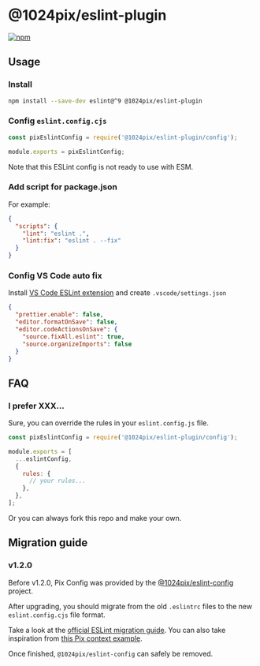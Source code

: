 # @1024pix/eslint-plugin

[![npm](https://img.shields.io/npm/v/@1024pix/eslint-plugin)](https://npmjs.com/package/@1024pix/eslint-plugin)

## Usage

### Install

```bash
npm install --save-dev eslint@^9 @1024pix/eslint-plugin
```

### Config `eslint.config.cjs`

```cjs
const pixEslintConfig = require('@1024pix/eslint-plugin/config');

module.exports = pixEslintConfig;
```

Note that this ESLint config is not ready to use with ESM.

### Add script for package.json

For example:

```json
{
  "scripts": {
    "lint": "eslint .",
    "lint:fix": "eslint . --fix"
  }
}
```

### Config VS Code auto fix

Install [VS Code ESLint extension](https://marketplace.visualstudio.com/items?itemName=dbaeumer.vscode-eslint) and create `.vscode/settings.json`

```json
{
  "prettier.enable": false,
  "editor.formatOnSave": false,
  "editor.codeActionsOnSave": {
    "source.fixAll.eslint": true,
    "source.organizeImports": false
  }
}
```

## FAQ

### I prefer XXX...

Sure, you can override the rules in your `eslint.config.js` file.

```cjs
const pixEslintConfig = require('@1024pix/eslint-plugin/config');

module.exports = [
  ...eslintConfig,
  {
    rules: {
      // your rules...
    },
  },
];
```

Or you can always fork this repo and make your own.

## Migration guide

### v1.2.0

Before v1.2.0, Pix Config was provided by the [@1024pix/eslint-config](https://github.com/1024pix/eslint-config) project.

After upgrading, you should migrate from the old `.eslintrc` files to the new `eslint.config.cjs` file format.

Take a look at the [official ESLint migration guide](https://eslint.org/docs/latest/use/configure/migration-guide). You can also take inspiration from [this Pix context example](https://github.com/1024pix/pix/pull/8995).

Once finished, `@1024pix/eslint-config` can safely be removed.
